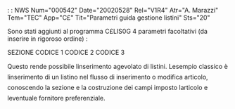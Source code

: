  :  : NWS Num="000542" Date="20020528" Rel="V1R4" Atr="A. Marazzi" Tem="TEC" App="C£" Tit="Parametri guida gestione listini" Sts="20"

Sono stati aggiunti al programma C£LIS0G 4 parametri facoltativi (da inserire in rigoroso ordine) : 

SEZIONE
CODICE 1
CODICE 2
CODICE 3

Questo rende possibile linserimento agevolato di listini. Lesempio classico è linserimento di un
listino nel flusso di inserimento o modifica articolo, conoscendo la sezione e la costruzione dei campi imposto larticolo e leventuale fornitore preferenziale.


